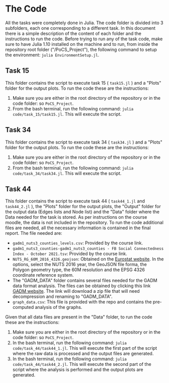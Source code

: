 # The Code

All the tasks were completely done in Julia. The code folder is divided into 3 subfolders, each one corresponding to a different task. In this document there is a simple description of the content of each folder and the instructions to run the code.
Before trying to run any of the task code, make sure to have Julia 1.10 installed on the machine and to run, from inside the repository root folder ("/PoCS_Project"), the following command to setup the environment: `julia EnvironmentSetup.jl`.

## Task 15
This folder contains the script to execute task 15 ( `task15.jl` ) and a "Plots" folder for the output plots. To run the code these are the instructions:
1. Make sure you are either in the root directory of the repository or in the code folder: so `PoCS_Project`.
2. From the bash terminal, run the following command: `julia code/task_15/task15.jl`. This will execute the script.

## Task 34
This folder contains the script to execute task 34 ( `task34.jl` ) and a "Plots" folder for the output plots. To run the code these are the instructions:
1. Make sure you are either in the root directory of the repository or in the code folder: so `PoCS_Project`.
2. From the bash terminal, run the following command: `julia code/task_34/task34.jl`. This will execute the script.

## Task 44
This folder contains the script to execute task 44 ( `task44_1.jl` and `task44_2.jl` ), the "Plots" folder for the output plots, the "Output" folder for the output data (Edges lists and Node list) and the "Data" folder where the Data needed for the task is stored. As per instructions on the course moodle, the data is not included in the repository. To run the code additional files are needed, all the necessary information is contained in the final report.
The file needed are:
- `gadm1_nuts3_counties_levels.csv`: Provided by the course link.
- `gadm1_nuts3_counties-gadm1_nuts3_counties - FB Social Connectedness Index - October 2021.tsv`: Provided by the course link.
- `NUTS_RG_60M_2016_4326.geojson`: Obtained on the [Eurostat website](https://ec.europa.eu/eurostat/web/gisco/geodata/statistical-units/territorial-units-statistics). In the options, select the NUTS 2016 year, the GeoJSON file forma, the Polygon geometry type, the 60M resolution and the EPSG 4326 coordinate reference system.
- The "GADM_DATA" folder contains several files needed for the GADM data format analysis. The files can be obtained by clicking this link [GADM website](https://biogeo.ucdavis.edu/data/gadm2.8/gadm28.shp.zip). The link will download a zip file that will need decompression and renaming to "GADM_DATA".
- `graph_data.csv`: This file is provided with the repo and contains the pre-computed analysis of the graphs.


Given that all data files are present in the "Data" folder, to run the code these are the instructions:
1. Make sure you are either in the root directory of the repository or in the code folder: so `PoCS_Project`.
2. In the bash terminal, run the following command: `julia code/task_44/task44_1.jl`. This will execute the first part of the script where the raw data is processed and the output files are generated.
3. In the bash terminal, run the following command: `julia code/task_44/task44_2.jl`. This will execute the second part of the script where the analysis is performed and the output plots are generated.
